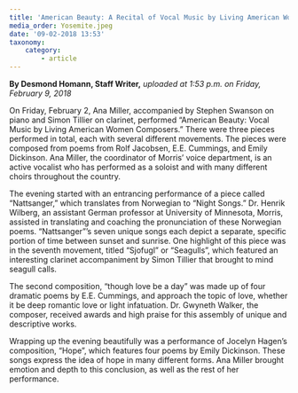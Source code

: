 ```yaml
---
title: 'American Beauty: A Recital of Vocal Music by Living American Women Composers'
media_order: Yosemite.jpeg
date: '09-02-2018 13:53'
taxonomy:
    category:
        - article
---
```


**By Desmond Homann, Staff Writer,** _uploaded at 1:53 p.m. on Friday, February 9, 2018_

On Friday, February 2, Ana Miller, accompanied by Stephen Swanson on piano and Simon Tillier on clarinet, performed “American Beauty: Vocal Music by Living American Women Composers.” There were three pieces performed in total, each with several different movements. The pieces were composed from poems from Rolf Jacobsen, E.E. Cummings, and Emily Dickinson. Ana Miller, the coordinator of Morris’ voice department, is an active vocalist who has performed as a soloist and with many different choirs throughout the country.

The evening started with an entrancing performance of a piece called “Nattsanger,” which translates from Norwegian to “Night Songs.” Dr. Henrik Wilberg, an assistant German professor at University of Minnesota, Morris, assisted in translating and coaching the pronunciation of these Norwegian poems. “Nattsanger”’s seven unique songs each depict a separate, specific portion of time between sunset and sunrise. One highlight of this piece was in the seventh movement, titled “Sjofugl” or “Seagulls”, which featured an interesting clarinet accompaniment by Simon Tillier that brought to mind seagull calls. 

The second composition, “though love be a day” was made up of four dramatic poems by E.E. Cummings, and approach the topic of love, whether it be deep romantic love or light infatuation. Dr. Gwyneth Walker, the composer, received awards and high praise for this assembly of unique and descriptive works.

Wrapping up the evening beautifully was a performance of Jocelyn Hagen’s composition, “Hope”, which features four poems by Emily Dickinson. These songs express the idea of hope in many different forms. Ana Miller brought emotion and depth to this conclusion, as well as the rest of her performance.
